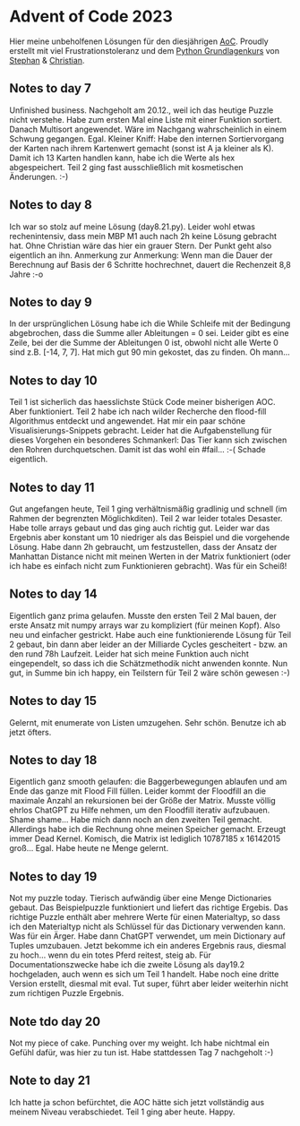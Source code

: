 # Advent of Code 2023

Hier meine unbeholfenen Lösungen für den diesjährigen [AoC](https://adventofcode.com/2023/).
Proudly erstellt mit viel Frustrationstoleranz und dem [Python Grundlagenkurs](https://open.sap.com/courses/python1) von [Stephan](https://github.com/stjaco62) & [Christian](https://drumm.sh).

## Notes to day 7
Unfinished business. Nachgeholt am 20.12., weil ich das heutige Puzzle nicht verstehe. Habe zum ersten Mal eine Liste mit einer Funktion sortiert. Danach Multisort angewendet. Wäre im Nachgang wahrscheinlich in einem Schwung gegangen. Egal. Kleiner Kniff: Habe den internen Sortiervorgang der Karten nach ihrem Kartenwert gemacht (sonst ist A ja kleiner als K). Damit ich 13 Karten handlen kann, habe ich die Werte als hex abgespeichert. Teil 2 ging fast ausschließlich mit kosmetischen Änderungen. :-)

## Notes to day 8
Ich war so stolz auf meine Lösung (day8.21.py). Leider wohl etwas rechenintensiv, dass mein MBP M1 auch nach 2h keine Lösung gebracht hat. Ohne Christian wäre das hier ein grauer Stern. Der Punkt geht also eigentlich an ihn.
Anmerkung zur Anmerkung: Wenn man die Dauer der Berechnung auf Basis der 6 Schritte hochrechnet, dauert die Rechenzeit 8,8 Jahre :-o  

## Notes to day 9
In der ursprünglichen Lösung habe ich die While Schleife mit der Bedingung abgebrochen, dass die Summe aller Ableitungen = 0 sei. Leider gibt es eine Zeile, bei der die Summe der Ableitungen 0 ist, obwohl nicht alle Werte 0 sind z.B. [-14, 7, 7]. Hat mich gut 90 min gekostet, das zu finden. Oh mann...

## Notes to day 10
Teil 1 ist sicherlich das haesslichste Stück Code meiner bisherigen AOC. Aber funktioniert.
Teil 2 habe ich nach wilder Recherche den flood-fill Algorithmus entdeckt und angewendet. Hat mir ein paar schöne Visualisierungs-Snippets gebracht. Leider hat die Aufgabenstellung für dieses Vorgehen ein besonderes Schmankerl: Das Tier kann sich zwischen den Rohren durchquetschen. Damit ist das wohl ein #fail... :-( 
Schade eigentlich.

## Notes to day 11
Gut angefangen heute, Teil 1 ging verhältnismäßig gradlinig und schnell (im Rahmen der begrenzten Möglichkditen). Teil 2 war leider totales Desaster. Habe tolle arrays gebaut und das ging auch richtig gut. Leider war das Ergebnis aber konstant um 10 niedriger als das Beispiel und die vorgehende Lösung. Habe dann 2h gebraucht, um festzustellen, dass der Ansatz der Manhattan Distance nicht mit meinen Werten in der Matrix funktioniert (oder ich habe es einfach nicht zum Funktionieren gebracht). Was für ein Scheiß!

## Notes to day 14
Eigentlich ganz prima gelaufen. Musste den ersten Teil 2 Mal bauen, der erste Ansatz mit numpy arrays war zu kompliziert (für meinen Kopf). Also neu und einfacher gestrickt. Habe auch eine funktionierende Lösung für Teil 2 gebaut, bin dann aber leider an der Milliarde Cycles gescheitert - bzw. an den rund 78h Laufzeit. Leider hat sich meine Funktion auch nicht eingependelt, so dass ich die Schätzmethodik nicht anwenden konnte. Nun gut, in Summe bin ich happy, ein Teilstern für Teil 2 wäre schön gewesen :-)

## Notes to day 15
Gelernt, mit enumerate von Listen umzugehen. Sehr schön. Benutze ich ab jetzt öfters.

## Notes to day 18
Eigentlich ganz smooth gelaufen: die Baggerbewegungen ablaufen und am Ende das ganze mit Flood Fill füllen. Leider kommt der Floodfill an die maximale Anzahl an rekursionen bei der Größe der Matrix. Musste völlig ehrlos ChatGPT zu Hilfe nehmen, um den Floodfill iterativ aufzubauen. Shame shame... 
Habe mich dann noch an den zweiten Teil gemacht. Allerdings habe ich die Rechnung ohne meinen Speicher gemacht. Erzeugt immer Dead Kernel. Komisch, die Matrix ist lediglich 10787185 x 16142015 groß... Egal. Habe heute ne Menge gelernt.  

## Notes to day 19
Not my puzzle today. Tierisch aufwändig über eine Menge Dictionaries gebaut. Das Beispielpuzzle funktioniert und liefert das richtige Ergebis. Das richtige Puzzle enthält aber mehrere Werte für einen Materialtyp, so dass ich den Materialtyp nicht als Schlüssel für das Dictionary verwenden kann. Was für ein Ärger. Habe dann ChatGPT verwendet, um mein Dictionary auf Tuples umzubauen. Jetzt bekomme ich ein anderes Ergebnis raus, diesmal zu hoch... wenn du ein totes Pferd reitest, steig ab. Für Documentationszwecke habe ich die zweite Lösung als day19.2 hochgeladen, auch wenn es sich um Teil 1 handelt. Habe noch eine dritte Version erstellt, diesmal mit eval. Tut super, führt aber leider weiterhin nicht zum richtigen Puzzle Ergebnis.

## Note tdo day 20
Not my piece of cake. Punching over my weight. Ich habe nichtmal ein Gefühl dafür, was hier zu tun ist. Habe stattdessen Tag 7 nachgeholt :-)

## Note to day 21
Ich hatte ja schon befürchtet, die AOC hätte sich jetzt vollständig aus meinem Niveau verabschiedet. Teil 1 ging aber heute. Happy.
